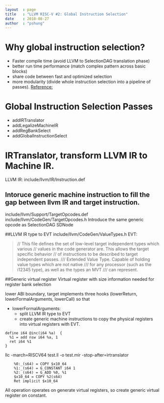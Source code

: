 ```yaml
---
layout  : page
title   : "LLVM RISC-V #2: Global Instruction Selection"
date    : 2018-08-27
author  : "pshung"
---
```



# Why global instruction selection?
* Faster compile time (avoid LLVM to SelectionDAG translation phase)
* better run time performance (match complex pattern across basic blocks)
* share code between fast and optimized selection
* more modularity (divide whole instruction selection into a pipeline of passes).
[Reference:](https://2pi.dk/llvm/global-isel)

# Global Instruction Selection Passes
* addIRTranslator
* addLegalizeMachineIR
* addRegBankSelect
* addGlobalInstructionSelect

# IRTranslator, transform LLVM IR to Machine IR.
LLVM IR:
include/llvm/IR/Instruction.def 
## Intoruce generic machine instruction to fill the gap between llvm IR and target instruction.
include/llvm/Support/TargetOpcodes.def 
include/llvm/CodeGen/TargetOpcodes.h 
Introduce the same generic opcode as SelectionDAG SDNode

##LLVM IR type to EVT
include/llvm/CodeGen/ValueTypes.h 
EVT:
>// This file defines the set of low-level target independent types which various
// values in the code generator are.  This allows the target specific behavior
// of instructions to be described to target independent passes.
/// Extended Value Type. Capable of holding value types which are not native
/// for any processor (such as the i12345 type), as well as the types an MVT
/// can represent.

##Generic virtual register
Virtual register with size information needed for register bank selection

lower ABI boundary, target implements three hooks (lowerReturn, lowerFormalArguments, lowerCall) so that 
* lowerFormalArguments:
  * split LLVM IR type to EVT
  * create generic machine instructions to copy the physical registers into virtual registers with EVT.
  
```
define i64 @inc(i64 %a)  {
  %1 = add nsw i64 %a, 1
  ret i64 %1
}
```
llc -march=RISCV64 test.ll -o test.mir -stop-after=irtranslator
```
    %0:_(s64) = COPY $x10_64
    %1:_(s64) = G_CONSTANT i64 1
    %2:_(s64) = G_ADD %0, %1
    $x10_64 = COPY %2(s64)
    Ret implicit $x10_64
```
All operation operates on generate virtual registers, so create generic virtual register on constant.


